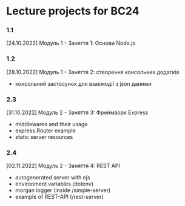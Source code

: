# Lecture projects for BC24

### 1.1
[24.10.2022] Модуль 1 - Заняття 1: Основи Node.js

### 1.2
[28.10.2022] Модуль 1 - Заняття 2: створення консольних додатків
- консольний застосунок для взаємодії з json даними

### 2.3
[31.10.2022] Модуль 2 - Заняття 3: Фреймворк Express
- middlewares and their usage
- express.Router example
- static server resources

### 2.4 
[02.11.2022] Модуль 2 - Заняття 4: REST API
- autogenerated server with ejs 
- environment variables (dotenv)
- morgan logger (inside /simple-server)
- example of REST-API (/rest-server)
